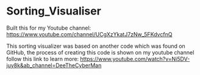 # Sorting_Visualiser
Built this for my Youtube channel: https://www.youtube.com/channel/UCgXzYkatJ7zNw_5FKdvcfnQ

This sorting visualizer was based on another code which was found on GitHub, the process of creating this code is shown on my youtube channel follow this link to learn more:
https://www.youtube.com/watch?v=Ni5DV-juy8k&ab_channel=DeeTheCyberMan
